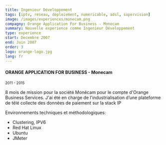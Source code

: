 ```yaml
---
title: Ingenieur Développement
tags: [iptv, reseau, déploiement, numericable, adsl, supervision]
image: /images/experiences/monecam.png
compagny: Orange Application For Business - Monecam
summary: Nouvelle experience comme Ingenieur Développement
type: experience
start: Decembre 2007
end: Juin 2007
order: 3
logo: orange-logo.jpg
lang: fr
---
```


#### ORANGE APPLICATION FOR BUSINESS - Monecam

<small>2011 - 2015</small>

8 mois de mission pour la société Monécam pour le compte d'Orange Business Services. J'ai été en charge de l'industrialisation d’une plateforme de télé collecte des données de paiement sur la stack IP

Environnements techniques et méthodologiques:

- Clustering, IPV6
- Red Hat Linux
- Ubuntu
- JMeter